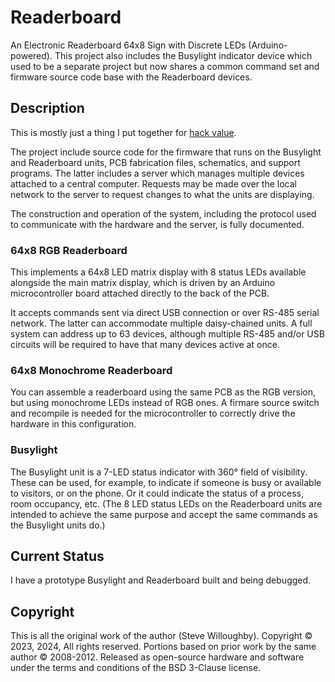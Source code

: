 # Readerboard
An Electronic Readerboard 64x8 Sign with Discrete LEDs (Arduino-powered).
This project also includes the Busylight indicator device which used to be a separate project but
now shares a common command set and firmware source code base with the Readerboard devices.

## Description
This is mostly just a thing I put together for [hack value](http://www.catb.org/~esr/jargon/html/H/hack-value.html).

The project include source code for the firmware that runs on the Busylight and Readerboard units,
PCB fabrication files, schematics, and support programs. The latter includes a server which manages
multiple devices attached to a central computer. Requests may be made over the local network to the
server to request changes to what the units are displaying.

The construction and operation of the system, including the protocol used to communicate with the hardware
and the server, is fully documented.

### 64x8 RGB Readerboard
This implements a 64x8 LED matrix display with 8 status LEDs available alongside the main matrix display,
which is driven by an Arduino microcontroller board attached directly to the back of the PCB.

It accepts commands sent via direct USB connection or over RS-485 serial network. The latter can accommodate multiple
daisy-chained units.  A full system can address up to 63 devices, although multiple RS-485 and/or USB circuits
will be required to have that many devices active at once.

### 64x8 Monochrome Readerboard
You can assemble a readerboard using the same PCB as the RGB version, but using monochrome LEDs instead of
RGB ones. A firmare source switch and recompile is needed for the microcontroller to correctly drive the hardware
in this configuration.

### Busylight
The Busylight unit is a 7-LED status indicator with 360° field of visibility. These can be used, for example,
to indicate if someone is busy or available to visitors, or on the phone. Or it could indicate the status
of a process, room occupancy, etc. (The 8 LED status LEDs on the Readerboard units are intended to achieve the
same purpose and accept the same commands as the Busylight units do.)

## Current Status
I have a prototype Busylight and Readerboard built and being debugged.

## Copyright
This is all the original work of the author (Steve Willoughby). Copyright © 2023, 2024, All rights reserved. 
Portions based on prior work by the same author © 2008-2012. Released as open-source hardware and software 
under the terms and conditions of the BSD 3-Clause license.
